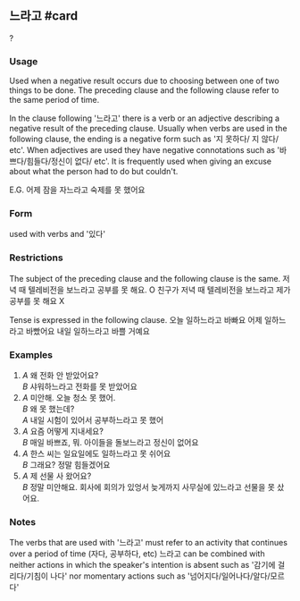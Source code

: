 ## 느라고 #card
?
### Usage
Used when a negative result occurs due to choosing between one of two things to be done. The preceding clause and the following clause refer to the same period of time.
<!--SR:!2025-04-10,31,270-->

In the clause following '느라고' there is a verb or an adjective describing a negative result of the preceding clause. Usually when verbs are used in the following clause, the ending is a negative form such as '지 못하다/ 지 않다/ etc'. When adjectives are used they have negative connotations such as '바쁘다/힘들다/정신이 없다/ etc'. It is frequently used when giving an excuse about what the person had to do but couldn't.

E.G. 어제 잠을 자느라고 숙제를 못 했어요
### Form
used with verbs and '있다'
### Restrictions
The subject of the preceding clause and the following clause is the same.
저녁 때 텔레비전을 보느라고 공부를 못 해요. O
친구가 저녁 때 텔레비전을 보느라고 제가 공부를 못 해요 X

Tense is expressed in the following clause.
오늘 일하느라고 바빠요
어제 일하느라고 바빴어요
내일 일하느라고 바쁠 거예요
### Examples
1. *A* 왜 전화 안 받았어요? <br>
   *B* 샤워하느라고 전화를 못 받았어요
2. *A* 미안해. 오늘 청소 못 했어.<br>
   *B* 왜 못 했는데?<br>
   *A* 내일 시험이 있어서 공부하느라고 못 했어
1. *A* 요즘 어떻게 지내세요?<br>
   *B* 매일 바쁘죠, 뭐. 아이들을 돌보느라고 정신이 없어요
2. *A* 한스 씨는 일요일에도 일하느라고 못 쉬어요<br>
   *B* 그래요? 정말 힘들겠어요
2. *A* 제 선물 사 왔어요?<br>
   *B* 정말 미안해요.  회사에 회의가 있엉서 늦게까지 사무실에 있느라고 선물을 못 샀어요.
### Notes
The verbs that are used with '느라고' must refer to an activity that continues over a period of time (자다, 공부하다, etc) 느라고 can be combined with neither actions in which the speaker's intention is absent such as '감기에 걸리다/기침이 나다' nor momentary actions such as '넘어지다/일어나다/알다/모르다'